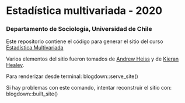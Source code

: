 # Estadística multivariada - 2020
### Departamento de Sociología, Universidad de Chile

Este repositorio contiene el código para generar el sitio del curso [Estadística Multivariada](https://multivariada.netlify.com/)

Varios elementos del sitio fueron tomados de
[Andrew Heiss](https://www.andrewheiss.com) y de [Kieran Healey](https://kieranhealy.org/).

Para renderizar desde terminal:
blogdown::serve_site()

Si hay problemas con este comando, intentar reconstruir el sitio con:
blogdown::built_site()
